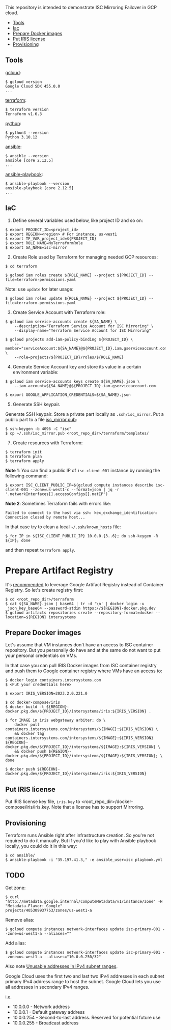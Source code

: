 This repository is intended to demonstrate ISC Mirroring Failover in GCP cloud.

- [Tools](#tools)
- [Iac](#iac)
- [Prepare Docker images](#prepare-docker-images)
- [Put IRIS license](#put-iris-license)
- [Provisioning](#provisioning)

## Tools
[gcloud](https://cloud.google.com/sdk/docs/install):
```
$ gcloud version
Google Cloud SDK 455.0.0
...
```

[terraform](https://developer.hashicorp.com/terraform/tutorials/aws-get-started/install-cli):
```
$ terraform version
Terraform v1.6.3
```

[python](https://www.python.org/downloads/):
```
$ python3 --version
Python 3.10.12
```

[ansible](https://docs.ansible.com/ansible/latest/installation_guide/intro_installation.html):
```
$ ansible --version
ansible [core 2.12.5]
...
```

[ansible-playbook](https://docs.ansible.com/ansible/latest/installation_guide/intro_installation.html):
```
$ ansible-playbook --version
ansible-playbook [core 2.12.5]
...
```

## IaC
1. Define several variables used below, like project ID and so on:
```
$ export PROJECT_ID=<project_id>
$ export REGION=<region> # For instance, us-west1
$ export TF_VAR_project_id=${PROJECT_ID}
$ export ROLE_NAME=MyTerraformRole
$ export SA_NAME=isc-mirror
```

2. Create Role used by Terraform for managing needed GCP resources:

```
$ cd terraform

$ gcloud iam roles create ${ROLE_NAME} --project ${PROJECT_ID} --file=terraform-permissions.yaml
```
Note: use `update` for later usage:
```
$ gcloud iam roles update ${ROLE_NAME} --project ${PROJECT_ID} --file=terraform-permissions.yaml
```

3. Create Service Account with Terraform role:
```
$ gcloud iam service-accounts create ${SA_NAME} \
    --description="Terraform Service Account for ISC Mirroring" \
    --display-name="Terraform Service Account for ISC Mirroring"

$ gcloud projects add-iam-policy-binding ${PROJECT_ID} \
    --member="serviceAccount:${SA_NAME}@${PROJECT_ID}.iam.gserviceaccount.com" \
    --role=projects/${PROJECT_ID}/roles/${ROLE_NAME}
```

4. Generate Service Account key and store its value in a certain environment variable:
```
$ gcloud iam service-accounts keys create ${SA_NAME}.json \
    --iam-account=${SA_NAME}@${PROJECT_ID}.iam.gserviceaccount.com

$ export GOOGLE_APPLICATION_CREDENTIALS=${SA_NAME}.json
```

5. Generate SSH keypair.

Generate SSH keypair. Store a private part locally as `.ssh/isc_mirror`. Put a public part to a file [isc_mirror.pub](../terraform/templates/isc_mirror.pub):
```
$ ssh-keygen -b 4096 -C "isc"
$ cp ~/.ssh/isc_mirror.pub <root_repo_dir>/terraform/templates/
```

7. Create resources with Terraform:
```
$ terraform init
$ terraform plan
$ terraform apply
```
**Note 1**: You can find a public IP of `isc-client-001` instance by running the following command:
```
$ export ISC_CLIENT_PUBLIC_IP=$(gcloud compute instances describe isc-client-001 --zone=us-west1-c --format=json | jq -r '.networkInterfaces[].accessConfigs[].natIP')
```

**Note 2**: Sometimes Terraform fails with errors like:
```
Failed to connect to the host via ssh: kex_exchange_identification: Connection closed by remote host...
```
In that case try to clean a local `~/.ssh/known_hosts` file:
```
$ for IP in ${ISC_CLIENT_PUBLIC_IP} 10.0.0.{3..6}; do ssh-keygen -R ${IP}; done
```
and then repeat `terraform apply`.

# Prepare Artifact Registry
It's [recommended](https://cloud.google.com/container-registry/docs/advanced-authentication) to leverage Google Artifact Registry instead of Container Registry. So let's create registry first:
```
$ cd <root_repo_dir>/terraform
$ cat ${SA_NAME}.json | base64 | tr -d '\n' | docker login -u _json_key_base64 --password-stdin https://${REGION}-docker.pkg.dev
$ gcloud artifacts repositories create --repository-format=docker --location=${REGION} intersystems
```

## Prepare Docker images
Let's assume that VM instances don't have an access to ISC container repository. But you personally do have and at the same do not want to put your personal credentials on VMs.

In that case you can pull IRIS Docker images from ISC container registry and push them to Google container registry where VMs have an access to:
```
$ docker login containers.intersystems.com
$ <Put your credentials here>

$ export IRIS_VERSION=2023.2.0.221.0

$ cd docker-compose/iris
$ docker build -t ${REGION}-docker.pkg.dev/${PROJECT_ID}/intersystems/iris:${IRIS_VERSION} .

$ for IMAGE in iris webgateway arbiter; do \
    docker pull containers.intersystems.com/intersystems/${IMAGE}:${IRIS_VERSION} \
    && docker tag containers.intersystems.com/intersystems/${IMAGE}:${IRIS_VERSION} ${REGION}-docker.pkg.dev/${PROJECT_ID}/intersystems/${IMAGE}:${IRIS_VERSION} \
    && docker push ${REGION}-docker.pkg.dev/${PROJECT_ID}/intersystems/${IMAGE}:${IRIS_VERSION}; \
done

$ docker push ${REGION}-docker.pkg.dev/${PROJECT_ID}/intersystems/iris:${IRIS_VERSION}
```

## Put IRIS license
Put IRIS license key file, `iris.key` to <root_repo_dir>/docker-compose/iris/iris.key. Note that a license has to support Mirroring.


## Provisioning
Terraform runs Ansible right after infrastructure creation. So you're not required to do it manually. But if you'd like to play with Ansible playbook locally, you could do it in this way:
```
$ cd ansible/
$ ansible-playbook -i "35.197.41.3," -e ansible_user=isc playbook.yml
```


## TODO
Get zone:
```
$ curl "http://metadata.google.internal/computeMetadata/v1/instance/zone" -H "Metadata-Flavor: Google"
projects/405309937753/zones/us-west1-a
```
Remove alias:
```
$ gcloud compute instances network-interfaces update isc-primary-001 --zone=us-west1-a --aliases=""
```
Add alias:
```
$ gcloud compute instances network-interfaces update isc-primary-001 --zone=us-west1-a --aliases="10.0.0.250/32"
```

Also note [Unusable addresses in IPv4 subnet ranges](https://cloud.google.com/vpc/docs/subnets#unusable-ip-addresses-in-every-subnet).

Google Cloud uses the first two and last two IPv4 addresses in each subnet primary IPv4 address range to host the subnet. Google Cloud lets you use all addresses in secondary IPv4 ranges.

i.e.
- 10.0.0.0 - Network address
- 10.0.0.1 - Default gateway address
- 10.0.0.254 - Second-to-last address. Reserved for potential future use
- 10.0.0.255 - Broadcast address
